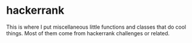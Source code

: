 # hackerrank

This is where I put miscellaneous little functions and classes that do cool things. Most of them come from hackerrank challenges or related.
